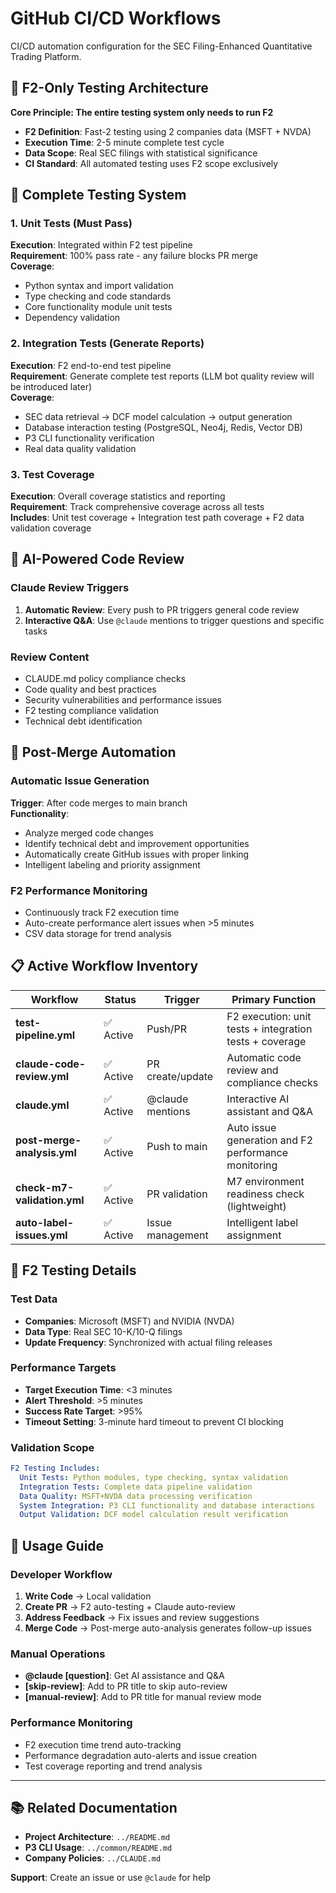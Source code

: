 # GitHub CI/CD Workflows

CI/CD automation configuration for the SEC Filing-Enhanced Quantitative Trading Platform.

## 🎯 F2-Only Testing Architecture

**Core Principle: The entire testing system only needs to run F2**

- **F2 Definition**: Fast-2 testing using 2 companies data (MSFT + NVDA)
- **Execution Time**: 2-5 minute complete test cycle
- **Data Scope**: Real SEC filings with statistical significance
- **CI Standard**: All automated testing uses F2 scope exclusively

## 🧪 Complete Testing System

### 1. Unit Tests (Must Pass)
**Execution**: Integrated within F2 test pipeline  
**Requirement**: 100% pass rate - any failure blocks PR merge  
**Coverage**:
- Python syntax and import validation
- Type checking and code standards
- Core functionality module unit tests
- Dependency validation

### 2. Integration Tests (Generate Reports)
**Execution**: F2 end-to-end test pipeline  
**Requirement**: Generate complete test reports (LLM bot quality review will be introduced later)  
**Coverage**:
- SEC data retrieval → DCF model calculation → output generation
- Database interaction testing (PostgreSQL, Neo4j, Redis, Vector DB)
- P3 CLI functionality verification
- Real data quality validation

### 3. Test Coverage
**Execution**: Overall coverage statistics and reporting  
**Requirement**: Track comprehensive coverage across all tests  
**Includes**: Unit test coverage + Integration test path coverage + F2 data validation coverage

## 🤖 AI-Powered Code Review

### Claude Review Triggers
1. **Automatic Review**: Every push to PR triggers general code review
2. **Interactive Q&A**: Use `@claude` mentions to trigger questions and specific tasks

### Review Content
- CLAUDE.md policy compliance checks
- Code quality and best practices
- Security vulnerabilities and performance issues
- F2 testing compliance validation
- Technical debt identification

## 🔄 Post-Merge Automation

### Automatic Issue Generation
**Trigger**: After code merges to main branch  
**Functionality**:
- Analyze merged code changes
- Identify technical debt and improvement opportunities
- Automatically create GitHub issues with proper linking
- Intelligent labeling and priority assignment

### F2 Performance Monitoring
- Continuously track F2 execution time
- Auto-create performance alert issues when >5 minutes
- CSV data storage for trend analysis

## 📋 Active Workflow Inventory

| Workflow | Status | Trigger | Primary Function |
|----------|--------|---------|------------------|
| **test-pipeline.yml** | ✅ Active | Push/PR | F2 execution: unit tests + integration tests + coverage |
| **claude-code-review.yml** | ✅ Active | PR create/update | Automatic code review and compliance checks |
| **claude.yml** | ✅ Active | @claude mentions | Interactive AI assistant and Q&A |
| **post-merge-analysis.yml** | ✅ Active | Push to main | Auto issue generation and F2 performance monitoring |
| **check-m7-validation.yml** | ✅ Active | PR validation | M7 environment readiness check (lightweight) |
| **auto-label-issues.yml** | ✅ Active | Issue management | Intelligent label assignment |

## 🎯 F2 Testing Details

### Test Data
- **Companies**: Microsoft (MSFT) and NVIDIA (NVDA)
- **Data Type**: Real SEC 10-K/10-Q filings
- **Update Frequency**: Synchronized with actual filing releases

### Performance Targets
- **Target Execution Time**: <3 minutes
- **Alert Threshold**: >5 minutes
- **Success Rate Target**: >95%
- **Timeout Setting**: 3-minute hard timeout to prevent CI blocking

### Validation Scope
```yaml
F2 Testing Includes:
  Unit Tests: Python modules, type checking, syntax validation
  Integration Tests: Complete data pipeline validation
  Data Quality: MSFT+NVDA data processing verification
  System Integration: P3 CLI functionality and database interactions
  Output Validation: DCF model calculation result verification
```

## 🔧 Usage Guide

### Developer Workflow
1. **Write Code** → Local validation
2. **Create PR** → F2 auto-testing + Claude auto-review
3. **Address Feedback** → Fix issues and review suggestions
4. **Merge Code** → Post-merge auto-analysis generates follow-up issues

### Manual Operations
- **@claude [question]**: Get AI assistance and Q&A
- **[skip-review]**: Add to PR title to skip auto-review
- **[manual-review]**: Add to PR title for manual review mode

### Performance Monitoring
- F2 execution time trend auto-tracking
- Performance degradation auto-alerts and issue creation
- Test coverage reporting and trend analysis

---

## 📚 Related Documentation

- **Project Architecture**: `../README.md`
- **P3 CLI Usage**: `../common/README.md`
- **Company Policies**: `../CLAUDE.md`

**Support**: Create an issue or use `@claude` for help